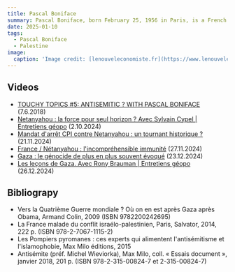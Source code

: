 ```yaml
---
title: Pascal Boniface
summary: Pascal Boniface, born February 25, 1956 in Paris, is a French geopolitologist and founder and director of the Institut de relations internationales et stratégiques (IRIS). 
date: 2025-01-10
tags:
  - Pascal Boniface
  - Palestine
image:
  caption: 'Image credit: [lenouveleconomiste.fr](https://www.lenouveleconomiste.fr/wp-content/uploads/2014/02/Pascal-Boniface.jpg)'
---
```





## Videos


- [TOUCHY TOPICS #5: ANTISEMITIC ? WITH PASCAL BONIFACE](https://www.youtube.com/watch?v=Xq_3-3PV-74) (7.6.2018)
- [Netanyahou : la force pour seul horizon ? Avec Sylvain Cypel | Entretiens géopo](https://www.youtube.com/watch?v=rhQkwvNxL4Y) (2.10.2024)
- [Mandat d'arrêt CPI contre Netanyahou : un tournant historique ?](https://www.youtube.com/watch?v=a6GiHWqPCg0) (21.11.2024)
- [France / Nétanyahou : l'incompréhensible immunité](https://www.youtube.com/watch?v=5JU9_MW5TN4) (27.11.2024)
- [Gaza : le génocide de plus en plus souvent évoqué](https://www.youtube.com/watch?v=ymozBdtvu2c) (23.12.2024)
- [Les leçons de Gaza. Avec Rony Brauman | Entretiens géopo](https://www.youtube.com/watch?v=GMVc6bEYl-o) (26.12.2024) 



## Bibliograpy 

- Vers la Quatrième Guerre mondiale ? Où on en est après Gaza après Obama, Armand Colin, 2009 (ISBN 9782200242695)
- La France malade du conflit israélo-palestinien, Paris, Salvator, 2014, 222 p. (ISBN 978-2-7067-1115-2)
- Les Pompiers pyromanes : ces experts qui alimentent l'antisémitisme et l'islamophobie, Max Milo éditions, 2015 
- Antisémite (préf. Michel Wieviorka), Max Milo, coll. « Essais document », janvier 2018, 201 p. (ISBN 978-2-315-00824-7 et 2-315-00824-7)